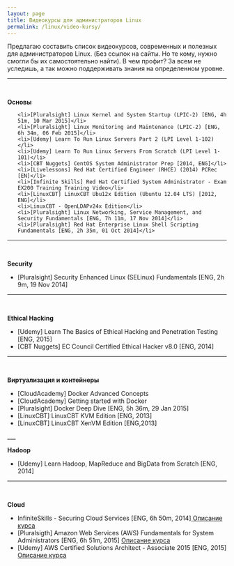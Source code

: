 ```yaml
---
layout: page
title: Видеокурсы для администраторов Linux
permalink: /linux/video-kursy/
---
```



Предлагаю составить список видеокурсов, современных и полезных для администраторов Linux. (Без ссылок на сайты. Но те кому, нужно смогли бы их самостоятельно найти). В чем профит? За всем не уследишь, а так можно поддерживать знания на определенном уровне.

___

<br/> 

**Основы**

<ul>


    <li>[Pluralsight] Linux Kernel and System Startup (LPIC-2) [ENG, 4h 51m, 10 Mar 2015]</li>
    <li>[Pluralsight] Linux Monitoring and Maintenance (LPIC-2) [ENG, 6h 34m, 06 Feb 2015]</li>
    <li>[Udemy] Learn To Run Linux Servers Part 2 (LPI Level 1-102)</li>
    <li>[Udemy] Learn To Run Linux Servers From Scratch (LPI Level 1-101)</li>
    <li>[CBT Nuggets] CentOS System Administrator Prep [2014, ENG]</li>
    <li>[Livelessons] Red Hat Certified Engineer (RHCE) (2014) PCRec [EN]</li>
    <li>[Infinite Skills] Red Hat Certified System Administrator - Exam EX200 Training Training Video</li>
    <li>[LinuxCBT] LinuxCBT Ubu12x Edition (Ubuntu 12.04 LTS) [2012, ENG]</li>
    <li>LinuxCBT - OpenLDAPv24x Edition</li>
    <li>[Pluralsight] Linux Networking, Service Management, and Security Fundamentals [ENG, 7h 11m, 17 Nov 2014]</li>
    <li>[Pluralsight] Red Hat Enterprise Linux Shell Scripting Fundamentals [ENG, 2h 35m, 01 Oct 2014]</li>
</ul>

___

<br/> 

**Security**

<ul>
    <li>[Pluralsight] Security Enhanced Linux (SELinux) Fundamentals [ENG, 2h 9m, 19 Nov 2014]</li>
</ul>

___

<br/> 

**Ethical Hacking**

<ul>
    <li>[Udemy] Learn The Basics of Ethical Hacking and Penetration Testing [ENG, 2015]</li>
    <li>[CBT Nuggets] EC Council Certified Ethical Hacker v8.0 [ENG, 2014]</li>
</ul>

___

<br/> 

**Виртуализация и контейнеры**

<ul>
    <li>[CloudAcademy] Docker Advanced Concepts</li>
    <li>[CloudAcademy] Getting started with Docker</li>
    <li>[Pluralsight] Docker Deep Dive [ENG, 5h 36m, 29 Jan 2015]</li>
    <li>[LinuxCBT] LinuxCBT KVM Edition [ENG, 2013]</li>
    <li>[LinuxCBT] LinuxCBT XenVM Edition [ENG,2013]</li>
</ul>
___

<br/> 

**Hadoop**

<ul>
    <li>[Udemy] Learn Hadoop, MapReduce and BigData from Scratch [ENG, 2014]</li>
</ul>


___

<br/> 

**Cloud**

<ul>
    <li> InfiniteSkills - Securing Cloud Services [ENG, 6h 50m, 2014]<a href="http://www.infiniteskills.com/training/securing-cloud-services.html"> Описание курса</a></li>
    <li>[Pluralsigth] Amazon Web Services (AWS) Fundamentals for System Administrators [ENG, 6h 51m, 2015] <a href="http://www.pluralsight.com/courses/aws-system-admin-fundamentals"> Описание курса</a></li>
    <li>[Udemy] AWS Certified Solutions Architect - Associate 2015 [ENG, 2015] <a href="https://www.udemy.com/aws-certified-solutions-architect-associate-level-2014/"> Описание курса</a></li>
</ul>

